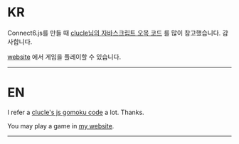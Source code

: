 # KR

Connect6.js를 만들 때 [clucle님의 자바스크립트 오목 코드](https://github.com/clucle/omok) 를 많이 참고했습니다. 감사합니다.

[website](http://connect6.encrypted.gg) 에서 게임을 플레이할 수 있습니다.

--------------------

# EN

I refer a [clucle's js gomoku code](https://github.com/clucle/omok) a lot. Thanks.

You may play a game in [my website](http://connect6.encrypted.gg).

--------------------
